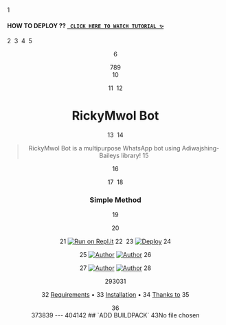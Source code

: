 



1
#### HOW TO DEPLOY ?? [` CLICK HERE TO WATCH TUTORIAL ✨`](https://youtu.be/ZJQ50wYh7dc) 
2
​
3
​
4
​
5
<div align="center">
6
</p>
7
​
8
​
9
<div align="center">
10

11
​
12
# RickyMwol Bot
13
​
14
> RickyMwol Bot is a multipurpose WhatsApp bot using Adiwajshing-Baileys library!
15
>
16
>
17
​
18
  ### Simple Method
19
  
20
 
21
[![Run on Repl.it](https://repl.it/badge/github/quiec/whatsAlfa)](https://replit.com/@AdithyanKochi/Adithyan-Kochi-Qr-code?v=1) 
22
​
23
[![Deploy](https://www.herokucdn.com/deploy/button.svg)](https://heroku.com) 
24
<p align="center">
25
 <a href="https://github.com/AdithyanKochi"><img title="Author" src="https://img.shields.io/badge/Author-Adithyan-blue.svg?style=for-the-badge&logo=github" /></a>  <a href="https://Wa.me/+917560831917?text=Hello%20P3P3%20Bro🌝...fen%20boi%20aan😌💝"><img title="Author" src="https://img.shields.io/badge/Owner-Adithyan-blue.svg?style=for-the-badge&logo=whatsapp" /></a>
26
<p align="center">
27
<a href="https://chat.whatsapp.com/BzhyWkAEU0t8oVl3s8p94m"><img title="Author" src="https://img.shields.io/badge/Watsapp-Group-blue.svg?style=for-the-badge&logo=whatsapp" /></a> <a href="https://youtube.com/channel/UCVJ9029PQ-gJBtFQZZ3AJuA"><img title="Author" src="https://img.shields.io/badge/Youtube-AdithyanKochi-blue.svg?style=for-the-badge&logo=youtube" /></a>
28
</p>
29
​
30
​
31
<p align="center">
32
  <a href="https://github.com/AdithyanKochi/RickyMwol#requirements">Requirements</a> •
33
  <a href="https://github.com/AdithyanKochi/RickyMwol#simple method">Installation</a> •
34
  <a href="https://github.com/AdithyanKochi/RickyMwol#thanks-to">Thanks to</a>
35
</p>
36
</div>
37
​
38
​
39
---
40
​
41
​
42
## `ADD BUILDPACK`
43
​
No file chosen
 





































